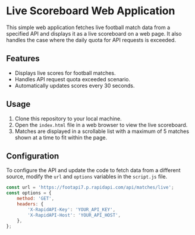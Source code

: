 # Live Scoreboard Web Application

This simple web application fetches live football match data from a specified API and displays it as a live scoreboard on a web page. It also handles the case where the daily quota for API requests is exceeded.

## Features

- Displays live scores for football matches.
- Handles API request quota exceeded scenario.
- Automatically updates scores every 30 seconds.

## Usage

1. Clone this repository to your local machine.
2. Open the `index.html` file in a web browser to view the live scoreboard.
3. Matches are displayed in a scrollable list with a maximum of 5 matches shown at a time to fit within the page.

## Configuration

To configure the API and update the code to fetch data from a different source, modify the `url` and `options` variables in the `script.js` file.

```javascript
const url = 'https://footapi7.p.rapidapi.com/api/matches/live';
const options = {
    method: 'GET',
    headers: {
        'X-RapidAPI-Key': 'YOUR_API_KEY',
        'X-RapidAPI-Host': 'YOUR_API_HOST',
    },
};
